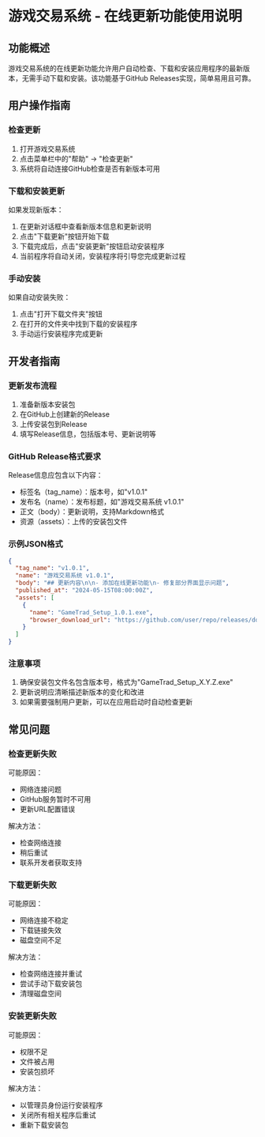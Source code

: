 # 游戏交易系统 - 在线更新功能使用说明

## 功能概述

游戏交易系统的在线更新功能允许用户自动检查、下载和安装应用程序的最新版本，无需手动下载和安装。该功能基于GitHub Releases实现，简单易用且可靠。

## 用户操作指南

### 检查更新

1. 打开游戏交易系统
2. 点击菜单栏中的"帮助" -> "检查更新"
3. 系统将自动连接GitHub检查是否有新版本可用

### 下载和安装更新

如果发现新版本：
1. 在更新对话框中查看新版本信息和更新说明
2. 点击"下载更新"按钮开始下载
3. 下载完成后，点击"安装更新"按钮启动安装程序
4. 当前程序将自动关闭，安装程序将引导您完成更新过程

### 手动安装

如果自动安装失败：
1. 点击"打开下载文件夹"按钮
2. 在打开的文件夹中找到下载的安装程序
3. 手动运行安装程序完成更新

## 开发者指南

### 更新发布流程

1. 准备新版本安装包
2. 在GitHub上创建新的Release
3. 上传安装包到Release
4. 填写Release信息，包括版本号、更新说明等

### GitHub Release格式要求

Release信息应包含以下内容：
- 标签名（tag_name）：版本号，如"v1.0.1"
- 发布名（name）：发布标题，如"游戏交易系统 v1.0.1"
- 正文（body）：更新说明，支持Markdown格式
- 资源（assets）：上传的安装包文件

### 示例JSON格式

```json
{
  "tag_name": "v1.0.1",
  "name": "游戏交易系统 v1.0.1",
  "body": "## 更新内容\n\n- 添加在线更新功能\n- 修复部分界面显示问题",
  "published_at": "2024-05-15T08:00:00Z",
  "assets": [
    {
      "name": "GameTrad_Setup_1.0.1.exe",
      "browser_download_url": "https://github.com/user/repo/releases/download/v1.0.1/GameTrad_Setup_1.0.1.exe"
    }
  ]
}
```

### 注意事项

1. 确保安装包文件名包含版本号，格式为"GameTrad_Setup_X.Y.Z.exe"
2. 更新说明应清晰描述新版本的变化和改进
3. 如果需要强制用户更新，可以在应用启动时自动检查更新

## 常见问题

### 检查更新失败

可能原因：
- 网络连接问题
- GitHub服务暂时不可用
- 更新URL配置错误

解决方法：
- 检查网络连接
- 稍后重试
- 联系开发者获取支持

### 下载更新失败

可能原因：
- 网络连接不稳定
- 下载链接失效
- 磁盘空间不足

解决方法：
- 检查网络连接并重试
- 尝试手动下载安装包
- 清理磁盘空间

### 安装更新失败

可能原因：
- 权限不足
- 文件被占用
- 安装包损坏

解决方法：
- 以管理员身份运行安装程序
- 关闭所有相关程序后重试
- 重新下载安装包 
